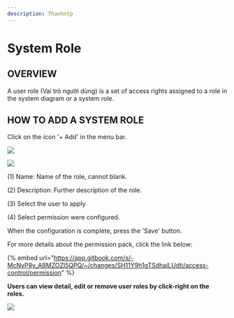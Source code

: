 ```yaml
---
description: Thanhntp
---
```


# System Role

## OVERVIEW

A user role (Vai trò người dùng) is a set of access rights assigned to a role in the system diagram or a system role.

## HOW TO ADD A SYSTEM ROLE

Click on the icon '+ Add' in the menu bar.

![](../../.gitbook/assets/13.png)

![](../../.gitbook/assets/14.png)

(1) Name: Name of the role, cannot blank.

(2) Description: Further description of the role.

(3) Select the user to apply.

(4) Select permission were configured.

When the configuration is complete, press the 'Save' button.

For more details about the permission pack, click the link below:

{% embed url="https://app.gitbook.com/s/-McNyP8y_A8MZOZl5QPQ/~/changes/SH11Y9h1gTSdhajLUdti/access-control/permission" %}

**Users can view detail, edit or remove user roles by click-right on the roles.**

![](../../.gitbook/assets/18.png)
